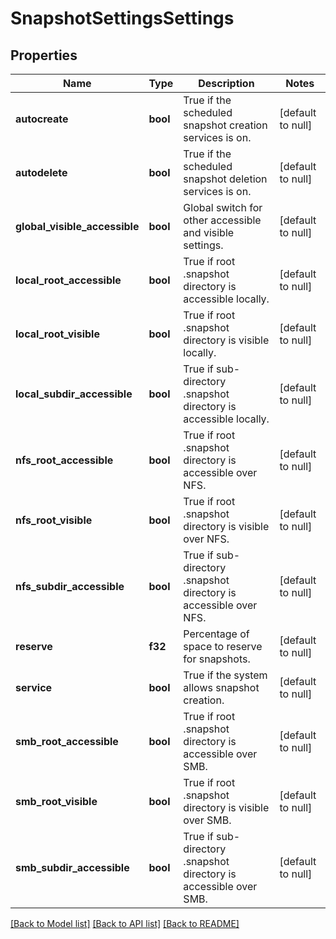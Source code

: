 # SnapshotSettingsSettings

## Properties
Name | Type | Description | Notes
------------ | ------------- | ------------- | -------------
**autocreate** | **bool** | True if the scheduled snapshot creation services is on. | [default to null]
**autodelete** | **bool** | True if the scheduled snapshot deletion services is on. | [default to null]
**global_visible_accessible** | **bool** | Global switch for other accessible and visible settings. | [default to null]
**local_root_accessible** | **bool** | True if root .snapshot directory is accessible locally. | [default to null]
**local_root_visible** | **bool** | True if root .snapshot directory is visible locally. | [default to null]
**local_subdir_accessible** | **bool** | True if sub-directory .snapshot directory is accessible locally. | [default to null]
**nfs_root_accessible** | **bool** | True if root .snapshot directory is accessible over NFS. | [default to null]
**nfs_root_visible** | **bool** | True if root .snapshot directory is visible over NFS. | [default to null]
**nfs_subdir_accessible** | **bool** | True if sub-directory .snapshot directory is accessible over NFS. | [default to null]
**reserve** | **f32** | Percentage of space to reserve for snapshots. | [default to null]
**service** | **bool** | True if the system allows snapshot creation. | [default to null]
**smb_root_accessible** | **bool** | True if root .snapshot directory is accessible over SMB. | [default to null]
**smb_root_visible** | **bool** | True if root .snapshot directory is visible over SMB. | [default to null]
**smb_subdir_accessible** | **bool** | True if sub-directory .snapshot directory is accessible over SMB. | [default to null]

[[Back to Model list]](../README.md#documentation-for-models) [[Back to API list]](../README.md#documentation-for-api-endpoints) [[Back to README]](../README.md)


